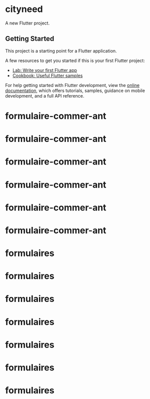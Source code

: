 # cityneed

A new Flutter project.

## Getting Started

This project is a starting point for a Flutter application.

A few resources to get you started if this is your first Flutter project:

- [Lab: Write your first Flutter app](https://docs.flutter.dev/get-started/codelab)
- [Cookbook: Useful Flutter samples](https://docs.flutter.dev/cookbook)

For help getting started with Flutter development, view the
[online documentation](https://docs.flutter.dev/), which offers tutorials,
samples, guidance on mobile development, and a full API reference.
# formulaire-commer-ant
# formulaire-commer-ant
# formulaire-commer-ant
# formulaire-commer-ant
# formulaire-commer-ant
# formulaire-commer-ant
# formulaires
# formulaires
# formulaires
# formulaires
# formulaires
# formulaires
# formulaires
